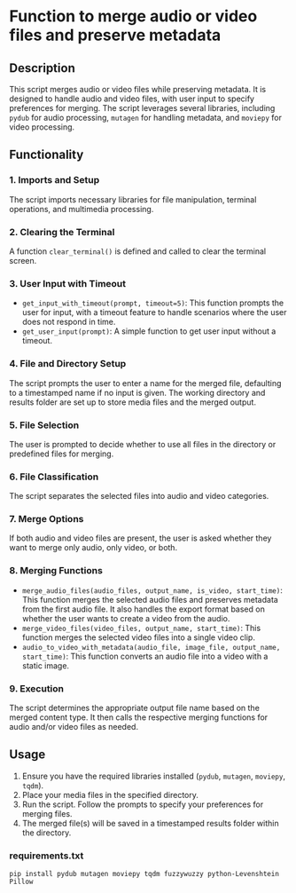 


# Function to merge audio or video files and preserve metadata

## Description

This script merges audio or video files while preserving metadata. It is designed to handle audio and video files, with user input to specify preferences for merging. The script leverages several libraries, including `pydub` for audio processing, `mutagen` for handling metadata, and `moviepy` for video processing.

## Functionality

### 1. Imports and Setup
The script imports necessary libraries for file manipulation, terminal operations, and multimedia processing.

### 2. Clearing the Terminal
A function `clear_terminal()` is defined and called to clear the terminal screen.

### 3. User Input with Timeout
- `get_input_with_timeout(prompt, timeout=5)`: This function prompts the user for input, with a timeout feature to handle scenarios where the user does not respond in time.
- `get_user_input(prompt)`: A simple function to get user input without a timeout.

### 4. File and Directory Setup
The script prompts the user to enter a name for the merged file, defaulting to a timestamped name if no input is given.
The working directory and results folder are set up to store media files and the merged output.

### 5. File Selection
The user is prompted to decide whether to use all files in the directory or predefined files for merging.

### 6. File Classification
The script separates the selected files into audio and video categories.

### 7. Merge Options
If both audio and video files are present, the user is asked whether they want to merge only audio, only video, or both.

### 8. Merging Functions
- `merge_audio_files(audio_files, output_name, is_video, start_time)`: This function merges the selected audio files and preserves metadata from the first audio file. It also handles the export format based on whether the user wants to create a video from the audio.
- `merge_video_files(video_files, output_name, start_time)`: This function merges the selected video files into a single video clip.
- `audio_to_video_with_metadata(audio_file, image_file, output_name, start_time)`: This function converts an audio file into a video with a static image.

### 9. Execution
The script determines the appropriate output file name based on the merged content type.
It then calls the respective merging functions for audio and/or video files as needed.

## Usage

1. Ensure you have the required libraries installed (`pydub`, `mutagen`, `moviepy`, `tqdm`).
2. Place your media files in the specified directory.
3. Run the script. Follow the prompts to specify your preferences for merging files.
4. The merged file(s) will be saved in a timestamped results folder within the directory.

### requirements.txt

```
pip install pydub mutagen moviepy tqdm fuzzywuzzy python-Levenshtein Pillow

